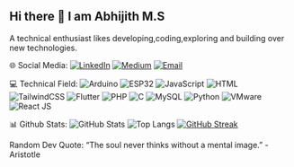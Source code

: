 ## Hi there 👋 I am Abhijith M.S

A technical enthusiast likes developing,coding,exploring and building over new technologies.

🌐 Social Media:
[![LinkedIn](https://img.shields.io/badge/LinkedIn-blue?style=flat&logo=linkedin)](https://linkedin.com/in/https://www.linkedin.com/in/abhijith-m-s-080310328/overlay/about-this-profile/?lipi=urn%3Ali%3Apage%3Ad_flagship3_profile_view_base%3BU81D7auERKSpKrRpsUMiCQ%3D%3D)
[![Medium](https://img.shields.io/badge/Medium-black?style=flat&logo=medium)](https://medium.com/@abhijithms5733)
[![Email](https://img.shields.io/badge/Email-D14836?style=flat&logo=gmail&logoColor=white)](mailto:abhijithemes@email.com)

💻 Technical Field:
![Arduino](https://img.shields.io/badge/Arduino-00979D?style=flat&logo=arduino&logoColor=white)
![ESP32](https://img.shields.io/badge/ESP32-black?style=flat&logo=espressif)
![JavaScript](https://img.shields.io/badge/JavaScript-F7DF1E?style=flat&logo=javascript&logoColor=black)
![HTML](https://img.shields.io/badge/HTML5-E34F26?style=flat&logo=html5&logoColor=white)
![TailwindCSS](https://img.shields.io/badge/Tailwind_CSS-38B2AC?style=flat&logo=tailwind-css&logoColor=white)
![Flutter](https://img.shields.io/badge/Flutter-02569B?style=flat&logo=flutter&logoColor=white)
![PHP](https://img.shields.io/badge/PHP-777BB4?style=flat&logo=php&logoColor=white)
![C](https://img.shields.io/badge/C-00599C?style=flat&logo=c&logoColor=white)
![MySQL](https://img.shields.io/badge/MySQL-4479A1?style=flat&logo=mysql&logoColor=white)
![Python](https://img.shields.io/badge/Python-3776AB?style=flat&logo=python&logoColor=white)
![VMware](https://img.shields.io/badge/VMware-607078?style=flat&logo=vmware&logoColor=white)
![React JS](https://img.shields.io/badge/React-20232A?style=for-the-badge&logo=react&logoColor=61DAFB)

📊 Github Stats:
![GitHub Stats](https://github-readme-stats.vercel.app/api?username=Abhijith423&show_icons=true&theme=radical)
![Top Langs](https://github-readme-stats.vercel.app/api/top-langs/?username=Abhijith423&layout=compact&theme=radical)
[![GitHub Streak](https://github-readme-streak-stats.herokuapp.com/?user=Abhijith423&theme=radical)](https://git.io/streak-stats)

 Random Dev Quote:
“The soul never thinks without a mental image.”
                          - Aristotle
    








